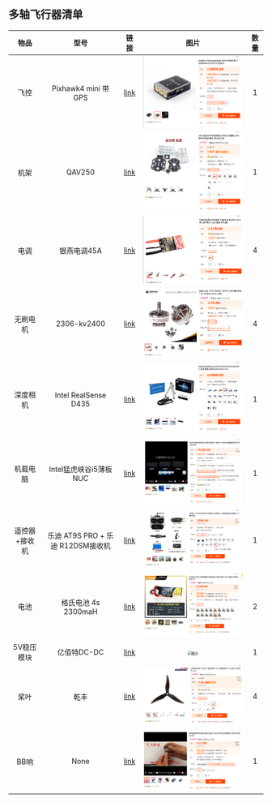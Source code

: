 ## 多轴飞行器清单

|     物品      |               型号                |                             链接                             |                             图片                             | 数量 |
| :-----------: | :-------------------------------: | :----------------------------------------------------------: | :----------------------------------------------------------: | :--: |
|     飞控      |        Pixhawk4 mini 带GPS        | [link](https://item.taobao.com/item.htm?spm=a230r.1.14.34.40901b11VkIbVK&id=629627270852&ns=1&abbucket=1#detail) |     <img src="img\飞控.png" alt="图片" style="zoom:50%;" />      |  1   |
|     机架      |              QAV250               | [link](https://item.taobao.com/item.htm?spm=a230r.1.14.73.27f67d44bEk7PU&id=520738516076&ns=1&abbucket=17#detail) |     <img src="img\机架.png" alt="图片" style="zoom:50%;" />      |  1   |
|     电调      |            银燕电调45A            | [link](https://item.taobao.com/item.htm?spm=a230r.1.14.21.5ce25ca5inz626&id=652264033077&ns=1&abbucket=1#detail) |     <img src="img\电调.png" alt="图片" style="zoom:50%;" />      |  4   |
|   无刷电机    |            2306-kv2400            | [link](https://item.taobao.com/item.htm?spm=a230r.1.14.17.57334f66nUttmp&id=650194038186&ns=1&abbucket=1#detail) |   <img src="img\无刷电机.png" alt="图片" style="zoom:50%;" />    |  4   |
|   深度相机    |       Intel RealSense D435        | [link](https://item.taobao.com/item.htm?spm=a230r.1.14.16.55431ba45R7OJZ&id=559810621351&ns=1&abbucket=1#detail) |     <img src="img\相机.png" alt="图片" style="zoom:50%;" />      |  1   |
|   机载电脑    |      Intel猛虎峡谷i5薄板NUC       | [link](https://item.taobao.com/item.htm?spm=a230r.1.14.21.180c2040BH24Xz&id=670443660562&ns=1&abbucket=1#detail) |      <img src="img\NUC.png" alt="图片" style="zoom:50%;" />      |  1   |
| 遥控器+接收机 | 乐迪 AT9S PRO + 乐迪 R12DSM接收机 | [link](https://item.taobao.com/item.htm?id=649024226672&ali_refid=a3_430620_1006:1345570065:N:f3WTQd6GgGdHOA7tU%2FZL1UqW8622d6k4:c33099678a2614d7041d45d42dbab438&ali_trackid=1_c33099678a2614d7041d45d42dbab438&spm=a230r.1.14.6#detail) |  <img src="img\遥控和接受.png" alt="图片" style="zoom:50%;" />   |  1   |
|     电池      |        格氏电池 4s 2300maH        | [link](https://item.taobao.com/item.htm?spm=a230r.1.14.58.611a142d7MkJn9&id=583311920871&ns=1&abbucket=1#detail) |     <img src="img\电池.png" alt="图片" style="zoom:50%;" />      |  2   |
|  5V稳压模块   |            亿佰特DC-DC            | [link](https://detail.tmall.com/item.htm?abbucket=1&id=622709738674&ns=1&skuId=4399217740638&spm=a230r.1.14.142.cb147f21CogTl0) | <img src="img\DC-DC5V稳压模块" alt="图片" style="zoom:50%;" /> |  1   |
|     桨叶      |               乾丰                | [link](https://item.taobao.com/item.htm?spm=a230r.1.14.16.62b31b8b405xB8&id=627007813072&ns=1&abbucket=1#detail) |     <img src="img\桨叶.png" alt="图片" style="zoom:50%;" />      |  4   |
|     BB响      |               None                | [link](https://item.taobao.com/item.htm?spm=a230r.1.14.1.18411854hZjBhO&id=526389181596&ns=1&abbucket=1#detail) |     <img src="img\BB响.png" alt="图片" style="zoom:50%;" />      |  1   |
